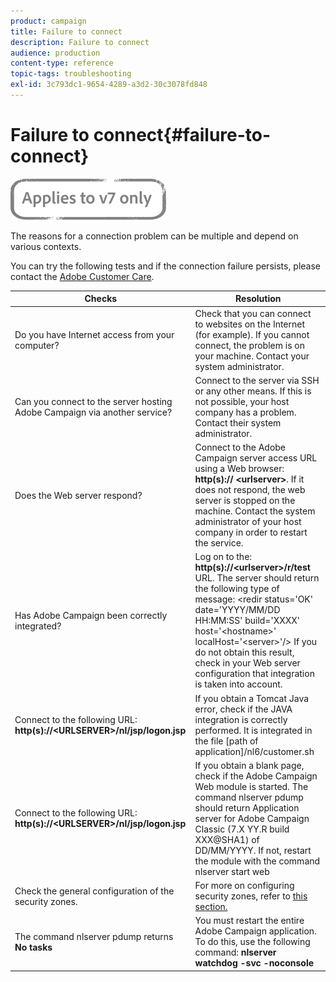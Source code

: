 ```yaml
---
product: campaign
title: Failure to connect
description: Failure to connect
audience: production
content-type: reference
topic-tags: troubleshooting
exl-id: 3c793dc1-9654-4289-a3d2-30c3078fd848
---
```

# Failure to connect{#failure-to-connect}

![](../../assets/v7-only.svg)

The reasons for a connection problem can be multiple and depend on various contexts.

You can try the following tests and if the connection failure persists, please contact the [Adobe Customer Care](https://helpx.adobe.com/enterprise/admin-guide.html/enterprise/using/support-for-experience-cloud.ug.html).



<table> 
<thead> 
<tr> 
<th>Checks<br /> </th> 
<th>Resolution<br /> </th> 
</tr> 
</thead> 
<tbody> 
<tr> 
<td>Do you have Internet access from your computer?</td> 
<td>Check that you can connect to websites on the Internet (for example). If you cannot connect, the problem is on your machine. Contact your system administrator.</td>
</tr>
<tr> 
<td>Can you connect to the server hosting Adobe Campaign via another service?</td> 
<td>Connect to the server via SSH or any other means. If this is not possible, your host company has a problem. Contact their system administrator.</td>
</tr>
<tr> 
<td>Does the Web server respond?</td> 
<td>Connect to the Adobe Campaign server access URL using a Web browser: <b>http(s):// &lt;urlserver&gt;</b>. If it does not respond, the web server is stopped on the machine. Contact the system administrator of your host company in order to restart the service.</td>
</tr>
<tr> 
<td>Has Adobe Campaign been correctly integrated?</td> 
<td>Log on to the: <b>http(s)://&lt;urlserver&gt;/r/test</b> URL. The server should return the following type of message: &lt;redir status='OK' date='YYYY/MM/DD HH:MM:SS' build='XXXX' host='&lt;hostname&gt;' localHost='&lt;server&gt;'/>
If you do not obtain this result, check in your Web server configuration that integration is taken into account.</td>
</tr>
<tr> 
<td>Connect to the following URL: <b>http(s)://&lt;URLSERVER&gt;/nl/jsp/logon.jsp</b></td>
<td>If you obtain a Tomcat Java error, check if the JAVA integration is correctly performed. It is integrated in the file [path of application]/nl6/customer.sh</td>
</tr>
<tr> 
<td>Connect to the following URL: <b>http(s)://&lt;URLSERVER&gt;/nl/jsp/logon.jsp</b></td>
<td>If you obtain a blank page, check if the Adobe Campaign Web module is started. The command nlserver pdump should return Application server for Adobe Campaign Classic (7.X YY.R build XXX@SHA1) of DD/MM/YYYY. If not, restart the module with the command nlserver start web</td>
</tr>
<tr>
<td>Check the general configuration of the security zones.</td>
<td>For more on configuring security zones, refer to <a href="https://experienceleague.adobe.com/docs/campaign-classic/using/installing-campaign-classic/additional-configurations/configuring-campaign-server.html?lang=en#configuring-campaign-server"/>this section.</a></td>
</tr>
<tr>
<td>The command nlserver pdump returns <b>No tasks</b></td>
<td>You must restart the entire Adobe Campaign application. To do this, use the following command: <b>nlserver watchdog -svc -noconsole</b></td>
</tr>
</tbody> 
</table>
